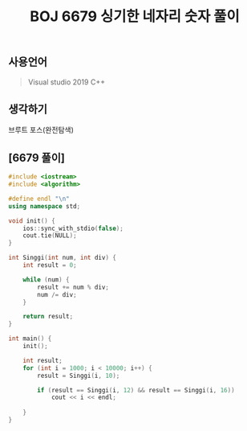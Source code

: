 ﻿---
title: "BOJ 6679 싱기한 네자리 숫자 풀이"
categories: Algorithm
comments: true
---

## 사용언어
 > Visual studio 2019 C++ 

## 생각하기
 브루트 포스(완전탐색)

## [6679 풀이]

```c++
#include <iostream>
#include <algorithm>

#define endl "\n"
using namespace std;

void init() {
	ios::sync_with_stdio(false);
	cout.tie(NULL);
}

int Singgi(int num, int div) {
	int result = 0;

	while (num) {
		result += num % div;
		num /= div;
	}

	return result;
}

int main() {
	init();

	int result;
	for (int i = 1000; i < 10000; i++) {
		result = Singgi(i, 10);

		if (result == Singgi(i, 12) && result == Singgi(i, 16))
			cout << i << endl;
		
	}
}
```
